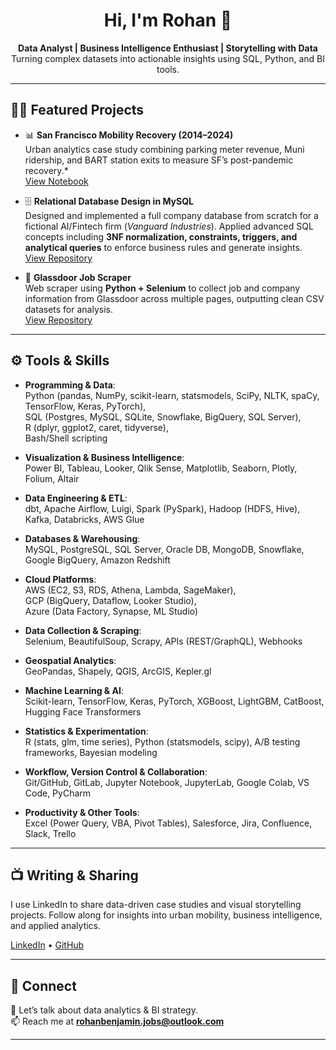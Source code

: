 <h1 align="center">Hi, I'm Rohan 👋</h1>

<p align="center">
  <b>Data Analyst | Business Intelligence Enthusiast | Storytelling with Data</b><br/>
  Turning complex datasets into actionable insights using SQL, Python, and BI tools.
</p>

---

## 🧑‍💻 Featured Projects

- 📊 **San Francisco Mobility Recovery (2014–2024)**  
  Urban analytics case study combining parking meter revenue, Muni ridership, and BART station exits to measure SF’s post-pandemic recovery.*  
  [View Notebook](https://github.com/Rohan-Bnjmn/sf-mobility-recovery-2018-to-2024)

- 🗄️ **Relational Database Design in MySQL**  
  Designed and implemented a full company database from scratch for a fictional AI/Fintech firm (*Vanguard Industries*). Applied advanced SQL concepts including **3NF normalization, constraints, triggers, and       analytical queries** to enforce business rules and generate insights.  
  [View Repository](https://github.com/Rohan-Bnjmn/relational-database-design-mysql)

- 📄 **Glassdoor Job Scraper**  
  Web scraper using **Python + Selenium** to collect job and company information from Glassdoor across multiple pages, outputting clean CSV datasets for analysis.  
  [View Repository](https://github.com/Rohan-Bnjmn/Glassdoor-Scraper-Final-main)


---

## ⚙️ Tools & Skills

- **Programming & Data**:  
  Python (pandas, NumPy, scikit-learn, statsmodels, SciPy, NLTK, spaCy, TensorFlow, Keras, PyTorch),  
  SQL (Postgres, MySQL, SQLite, Snowflake, BigQuery, SQL Server),  
  R (dplyr, ggplot2, caret, tidyverse),  
  Bash/Shell scripting  

- **Visualization & Business Intelligence**:  
  Power BI, Tableau, Looker, Qlik Sense, Matplotlib, Seaborn, Plotly, Folium, Altair  

- **Data Engineering & ETL**:  
  dbt, Apache Airflow, Luigi, Spark (PySpark), Hadoop (HDFS, Hive), Kafka, Databricks, AWS Glue  

- **Databases & Warehousing**:  
  MySQL, PostgreSQL, SQL Server, Oracle DB, MongoDB, Snowflake, Google BigQuery, Amazon Redshift  

- **Cloud Platforms**:  
  AWS (EC2, S3, RDS, Athena, Lambda, SageMaker),  
  GCP (BigQuery, Dataflow, Looker Studio),  
  Azure (Data Factory, Synapse, ML Studio)  

- **Data Collection & Scraping**:  
  Selenium, BeautifulSoup, Scrapy, APIs (REST/GraphQL), Webhooks  

- **Geospatial Analytics**:  
  GeoPandas, Shapely, QGIS, ArcGIS, Kepler.gl  

- **Machine Learning & AI**:  
  Scikit-learn, TensorFlow, Keras, PyTorch, XGBoost, LightGBM, CatBoost, Hugging Face Transformers  

- **Statistics & Experimentation**:  
  R (stats, glm, time series), Python (statsmodels, scipy), A/B testing frameworks, Bayesian modeling  

- **Workflow, Version Control & Collaboration**:  
  Git/GitHub, GitLab, Jupyter Notebook, JupyterLab, Google Colab, VS Code, PyCharm  

- **Productivity & Other Tools**:  
  Excel (Power Query, VBA, Pivot Tables), Salesforce, Jira, Confluence, Slack, Trello  

---

## 📺 Writing & Sharing
I use LinkedIn to share data-driven case studies and visual storytelling projects. Follow along for insights into urban mobility, business intelligence, and applied analytics.  

[LinkedIn](https://www.linkedin.com/in/rohanbenjamin) • [GitHub](https://github.com/rohanbenjamin)  

---

## 🤝 Connect
💬 Let’s talk about data analytics & BI strategy.  
📫 Reach me at **rohanbenjamin.jobs@outlook.com**  

---

<!-- 
This README appears on your GitHub profile.
Highlight the projects that best represent your skills, 
and keep it updated as you publish new case studies. 
-->
